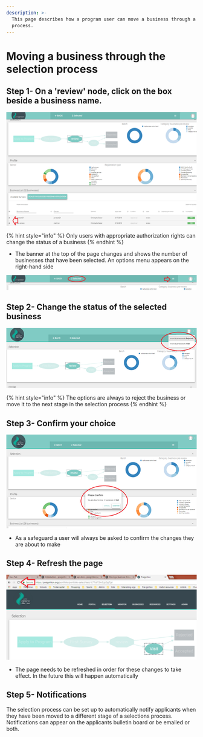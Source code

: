 ```yaml
---
description: >-
  This page describes how a program user can move a business through a selection
  process.
---
```


# Moving a business through the selection process

## Step 1- On a 'review' node, click on the box beside a business name.

![A single or multiple businesses can be selected](../../../.gitbook/assets/image-55.png)

{% hint style="info" %}
Only users with appropriate authorization rights can change the status of a business
{% endhint %}

* The banner at the top of the page changes and shows the number of businesses that have been selected.  An options menu appears on the right-hand side

![In this example, 2 business have been selected](../../../.gitbook/assets/image-30.png)

## Step 2- Change the status of the selected business

![](../../../.gitbook/assets/image-33.png)

{% hint style="info" %}
The options are always to reject the business or move it to the next stage in the selection process
{% endhint %}

## Step 3- Confirm your choice

![](../../../.gitbook/assets/image-8.png)

* As a safeguard a user will always be asked to confirm the changes they are about to make

## Step 4- Refresh the page

![](../../../.gitbook/assets/image-40.png)

* The page needs to be refreshed in order for these changes to take effect.  In the future this will happen automatically

## Step 5- Notifications

The selection process can be set up to automatically notify applicants when they have been moved to a different stage of a selections process.  Notifications can appear on the applicants bulletin board or be emailed or both.
